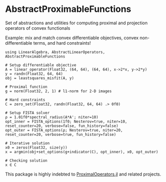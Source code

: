 # AbstractProximableFunctions

Set of abstractions and utilities for computing proximal and projection operators of convex functionals

Example: mix and match convex differentiable objectives, convex non-differentiable terms, and hard constraints!
```
using LinearAlgebra, AbstractLinearOperators, AbstractProximableFunctions

# Setup differentiable objective
A = linear_operator(Float32, (64, 64), (64, 64), x->2*x, y->2*y)
y = randn(Float32, 64, 64)
obj = leastsquares_misfit(A, y)

# Proximal function
g = norm(Float32, 2, 1) # l1-norm for 2-D images

# Hard constraints
C = zero_set(Float32, randn(Float32, 64, 64) .> 0f0)

# Setup FISTA solver
ρ = 1.01f0*spectral_radius(A*A'; niter=10)
opt_inner = FISTA_options(1f0; Nesterov=true, niter=10, reset_counter=20, verbose=false, fun_history=false)
opt_outer = FISTA_options(ρ; Nesterov=true, niter=20, reset_counter=20, verbose=true, fun_history=false)

# Iterative solution
x0 = zeros(Float32, size(y))
x = argmin(obj+set_options(g+indicator(C), opt_inner), x0, opt_outer)

# Checking solution
x ∈ C
```

This package is highly indebted to [ProximalOperators.jl](https://github.com/JuliaFirstOrder/ProximalOperators.jl) and related projects.
